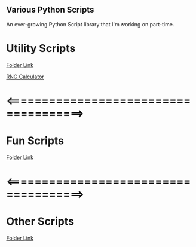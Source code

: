 ## Various Python Scripts

An ever-growing Python Script library that I'm working on part-time.

# Utility Scripts

[Folder Link](./scripts/util/)

[RNG Calculator](./scripts/util/rng.py)

# <=====================================>

# Fun Scripts

[Folder Link](./scripts/fun/)
# <=====================================>

# Other Scripts

[Folder Link](./scripts/other/)